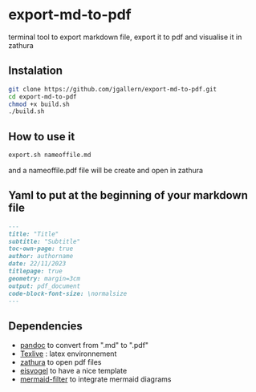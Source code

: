 # export-md-to-pdf
terminal tool to export markdown file, export it to pdf and visualise it in zathura

## Instalation
```bash
git clone https://github.com/jgallern/export-md-to-pdf.git
cd export-md-to-pdf
chmod +x build.sh
./build.sh
```

## How to use it

```bash
export.sh nameoffile.md
```
and a nameoffile.pdf file will be create and open in zathura

## Yaml to put at the beginning of your markdown file
```markdown
---
title: "Title"
subtitle: "Subtitle"
toc-own-page: true
author: authorname
date: 22/11/2023
titlepage: true
geometry: margin=3cm
output: pdf_document
code-block-font-size: \normalsize
---
```

## Dependencies

* [pandoc](https://github.com/jgm/pandoc) to convert from ".md" to ".pdf" 
* [Texlive](https://tug.org/texlive) : latex environnement
* [zathura](https://github.com/pwmt/zathura) to open pdf files
* [eisvogel](https://github.com/enhuiz/eisvogel/tree/master) to have a nice template
* [mermaid-filter](https://github.com/raghur/mermaid-filter) to integrate mermaid diagrams

